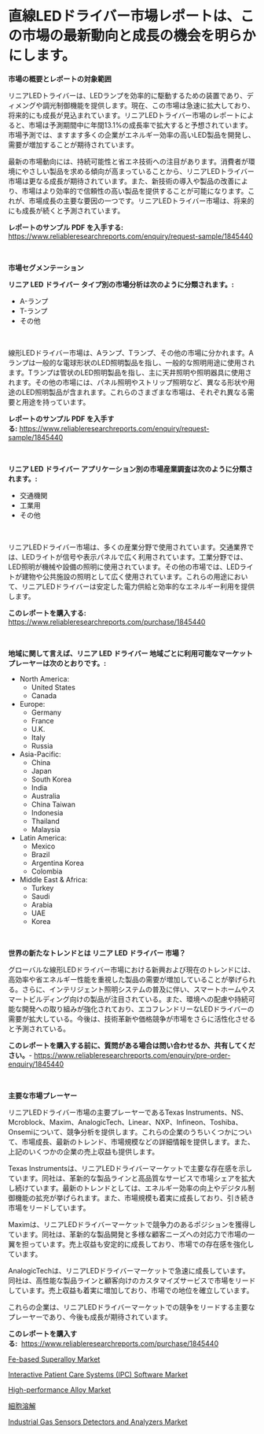 <p><h1>直線LEDドライバー市場レポートは、この市場の最新動向と成長の機会を明らかにします。</h1></p><p><strong>市場の概要とレポートの対象範囲</strong></p>
<p><p>リニアLEDトライバーは、LEDランプを効率的に駆動するための装置であり、ディメングや調光制御機能を提供します。現在、この市場は急速に拡大しており、将来的にも成長が見込まれています。リニアLEDトライバー市場のレポートによると、市場は予測期間中に年間13.1%の成長率で拡大すると予想されています。市場予測では、ますます多くの企業がエネルギー効率の高いLED製品を開発し、需要が増加することが期待されています。</p><p>最新の市場動向には、持続可能性と省エネ技術への注目があります。消費者が環境にやさしい製品を求める傾向が高まっていることから、リニアLEDトライバー市場は更なる成長が期待されています。また、新技術の導入や製品の改善により、市場はより効率的で信頼性の高い製品を提供することが可能になります。これが、市場成長の主要な要因の一つです。リニアLEDトライバー市場は、将来的にも成長が続くと予測されています。</p></p>
<p><strong>レポートのサンプル PDF を入手する:</strong> <a href="https://www.reliableresearchreports.com/enquiry/request-sample/1845440">https://www.reliableresearchreports.com/enquiry/request-sample/1845440</a></p>
<p>&nbsp;</p>
<p><strong>市場セグメンテーション</strong></p>
<p><strong>リニア LED ドライバー タイプ別の市場分析は次のように分類されます。:</strong></p>
<p><ul><li>A-ランプ</li><li>T-ランプ</li><li>その他</li></ul></p>
<p>&nbsp;</p>
<p><p>線形LEDドライバー市場は、Aランプ、Tランプ、その他の市場に分かれます。Aランプは一般的な電球形状のLED照明製品を指し、一般的な照明用途に使用されます。Tランプは管状のLED照明製品を指し、主に天井照明や照明器具に使用されます。その他の市場には、パネル照明やストリップ照明など、異なる形状や用途のLED照明製品が含まれます。これらのさまざまな市場は、それぞれ異なる需要と用途を持っています。</p></p>
<p><strong>レポートのサンプル PDF を入手する:</strong>&nbsp;<a href="https://www.reliableresearchreports.com/enquiry/request-sample/1845440">https://www.reliableresearchreports.com/enquiry/request-sample/1845440</a></p>
<p>&nbsp;</p>
<p><strong> リニア LED ドライバー アプリケーション別の市場産業調査は次のように分類されます。:</strong></p>
<p><ul><li>交通機関</li><li>工業用</li><li>その他</li></ul></p>
<p>&nbsp;</p>
<p><p>リニアLEDドライバー市場は、多くの産業分野で使用されています。交通業界では、LEDライトが信号や表示パネルで広く利用されています。工業分野では、LED照明が機械や設備の照明に使用されています。その他の市場では、LEDライトが建物や公共施設の照明として広く使用されています。これらの用途において、リニアLEDドライバーは安定した電力供給と効率的なエネルギー利用を提供します。</p></p>
<p><strong>このレポートを購入する:</strong>&nbsp; <a href="https://www.reliableresearchreports.com/purchase/1845440">https://www.reliableresearchreports.com/purchase/1845440</a></p>
<p>&nbsp;</p>
<p><strong>地域に関して言えば、リニア LED ドライバー 地域ごとに利用可能なマーケットプレーヤーは次のとおりです。:</strong></p>
<p><ul>
    <li>
        North America:
        <ul>
            <li>United States</li>
            <li>Canada</li>
        </ul>
    </li>
    <li>
        Europe:
        <ul>
            <li>Germany</li>
            <li>France</li>
            <li>U.K.</li>
            <li>Italy</li>
            <li>Russia</li>
        </ul>
    </li>
    <li>
        Asia-Pacific:
        <ul>
            <li>China</li>
            <li>Japan</li>
            <li>South Korea</li>
            <li>India</li>
            <li>Australia</li>
            <li>China Taiwan</li>
            <li>Indonesia</li>
            <li>Thailand</li>
            <li>Malaysia</li>
        </ul>
    </li>
    <li>
        Latin America:
        <ul>
            <li>Mexico</li>
            <li>Brazil</li>
            <li>Argentina Korea</li>
            <li>Colombia</li>
        </ul>
    </li>
    <li>
        Middle East & Africa:
        <ul>
            <li>Turkey</li>
            <li>Saudi</li>
            <li>Arabia</li>
            <li>UAE</li>
            <li>Korea</li>
        </ul>
    </li>
    </ul></p>
<p>&nbsp;</p>
<p><strong>世界の新たなトレンドとは リニア LED ドライバー 市場？</strong></p>
<p><p>グローバルな線形LEDドライバー市場における新興および現在のトレンドには、高効率や省エネルギー性能を重視した製品の需要が増加していることが挙げられる。さらに、インテリジェント照明システムの普及に伴い、スマートホームやスマートビルディング向けの製品が注目されている。また、環境への配慮や持続可能な開発への取り組みが強化されており、エコフレンドリーなLEDドライバーの需要が拡大している。今後は、技術革新や価格競争が市場をさらに活性化させると予測されている。</p></p>
<p><strong>このレポートを購入する前に、質問がある場合は問い合わせるか、共有してください。</strong>- <a href="https://www.reliableresearchreports.com/enquiry/pre-order-enquiry/1845440">https://www.reliableresearchreports.com/enquiry/pre-order-enquiry/1845440</a></p>
<p>&nbsp;</p>
<p><strong>主要な市場プレーヤー</strong></p>
<p><p>リニアLEDドライバー市場の主要プレーヤーであるTexas Instruments、NS、Mcroblock、Maxim、AnalogicTech、Linear、NXP、Infineon、Toshiba、Onsemiについて、競争分析を提供します。これらの企業のうちいくつかについて、市場成長、最新のトレンド、市場規模などの詳細情報を提供します。また、上記のいくつかの企業の売上収益も提供します。</p><p>Texas Instrumentsは、リニアLEDドライバーマーケットで主要な存在感を示しています。同社は、革新的な製品ラインと高品質なサービスで市場シェアを拡大し続けています。最新のトレンドとしては、エネルギー効率の向上やデジタル制御機能の拡充が挙げられます。また、市場規模も着実に成長しており、引き続き市場をリードしています。</p><p>Maximは、リニアLEDドライバーマーケットで競争力のあるポジションを獲得しています。同社は、革新的な製品開発と多様な顧客ニーズへの対応力で市場の一翼を担っています。売上収益も安定的に成長しており、市場での存在感を強化しています。</p><p>AnalogicTechは、リニアLEDドライバーマーケットで急速に成長しています。同社は、高性能な製品ラインと顧客向けのカスタマイズサービスで市場をリードしています。売上収益も着実に増加しており、市場での地位を確立しています。</p><p>これらの企業は、リニアLEDドライバーマーケットでの競争をリードする主要なプレーヤーであり、今後も成長が期待されています。</p></p>
<p><strong>このレポートを購入する:</strong>&nbsp;&nbsp;<a href="https://www.reliableresearchreports.com/purchase/1845440">https://www.reliableresearchreports.com/purchase/1845440</a></p>
<p><p><a href="https://github.com/joannagoyvaerts/Market-Research-Report-List-1/blob/main/fe-based-superalloy-market.md">Fe-based Superalloy Market</a></p><p><a href="https://sore-arch-6db.notion.site/Interactive-Patient-Care-Systems-IPC-Software-Market-Centers-on-Aspects-such-as-Market-Growth-Mar-850c5e06e22648a9a67e9c8d03a3bb45">Interactive Patient Care Systems (IPC) Software Market</a></p><p><a href="https://github.com/lubmix/Market-Research-Report-List-1/blob/main/high-performance-alloy-market.md">High-performance Alloy Market</a></p><p><a href="https://medium.com/@dangezieme/%E7%B4%B0%E8%83%9E%E6%BA%B6%E8%A7%A3%E5%B8%82%E5%A0%B4%E5%B1%95%E6%9C%9B-%E7%94%A3%E6%A5%AD%E6%A6%82%E8%A6%81%E3%81%A8%E4%BA%88%E6%B8%AC-2024%E5%B9%B4%E3%81%8B%E3%82%892031%E5%B9%B4-70666cf4b9ce">細胞溶解</a></p><p><a href="https://funky-papaya-cf4.notion.site/Industrial-Gas-Sensors-Detectors-and-Analyzers-Market-Insights-Market-Players-and-Forecast-Till-203-809f51b34da74ea0b5cc5a5d63cb3c81">Industrial Gas Sensors Detectors and Analyzers Market</a></p></p>